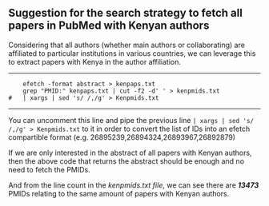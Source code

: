 ## Suggestion for the search strategy to fetch all papers in PubMed with Kenyan authors
 
Considering that all authors (whether main authors or collaborating) are affiliated to
particular institutions in various countries, we can leverage this to extract papers
with Kenya in the author affiliation.

----

```esearch -db pubmed -query "Kenya[Affiliation]" | \
	efetch -format abstract > kenpaps.txt
	grep "PMID:" kenpaps.txt | cut -f2 -d' ' > kenpmids.txt
#	| xargs | sed 's/ /,/g' > Kenpmids.txt
```
---
You can uncomment this line and pipe the previous line ```| xargs | sed 's/ /,/g' > Kenpmids.txt```
to it in order to convert the list of IDs into
an efetch compartible format (e.g. 26895239,26894324,26893967,26892879)

If we are only interested in the abstract of all papers with Kenyan authors, then the above
code that returns the abstract should be enough and no need to fetch the PMIDs.

And from the line count in the _kenpmids.txt file_, we can see there are ***13473*** PMIDs relating
to the same amount of papers with Kenyan authors.

